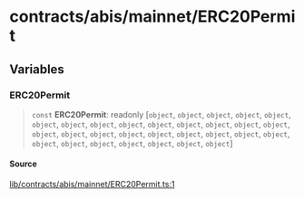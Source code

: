 # contracts/abis/mainnet/ERC20Permit

## Variables

### ERC20Permit

> `const` **ERC20Permit**: readonly [`object`, `object`, `object`, `object`, `object`, `object`, `object`, `object`, `object`, `object`, `object`, `object`, `object`, `object`, `object`, `object`, `object`, `object`, `object`, `object`, `object`, `object`, `object`, `object`, `object`, `object`, `object`, `object`, `object`, `object`]

#### Source

[lib/contracts/abis/mainnet/ERC20Permit.ts:1](https://github.com/PufferFinance/puffer-sdk/blob/0b19d29f8d30f18b7e65bfafa37030deaee6de9d/lib/contracts/abis/mainnet/ERC20Permit.ts#L1)
